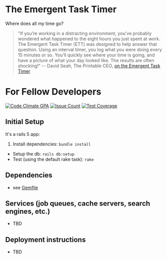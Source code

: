# The Emergent Task Timer

Where does all my time go?

> "If you’re working in a distracting environment, you’ve probably wondered what happened to the eight hours you just spent at work. The Emergent Task Timer (ETT) was designed to help answer that question. Using an interval timer, you log what you were doing every 15 minutes or so. You’ll quickly see where your time is going, and have a picture of what your day looked like. The results are often shocking!"
-- David Seah, The Printable CEO, [on the Emergent Task Timer](http://davidseah.com/node/the-emergent-task-timer/)


# For Fellow Developers

[![Code Climate GPA](https://codeclimate.com/github/mattscilipoti/ett/badges/gpa.svg)](https://codeclimate.com/github/mattscilipoti/ett)
[![Issue Count](https://codeclimate.com/github/mattscilipoti/ett/badges/issue_count.svg)](https://codeclimate.com/github/mattscilipoti/ett)
[![Test Coverage](https://codeclimate.com/github/mattscilipoti/ett/badges/coverage.svg)](https://codeclimate.com/github/mattscilipoti/ett/coverage)

## Initial Setup

It's a rails 5 app:

1. Install dependencies:
  `bundle install`
- Setup the db:
  `rails db:setup`
- Test (using the default rake task):
  `rake`

## Dependencies
- see [Gemfile](Gemfile)

## Services (job queues, cache servers, search engines, etc.)
- TBD

## Deployment instructions
- TBD
